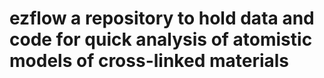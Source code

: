 # ezflow a repository to hold data and code for quick analysis of atomistic models of cross-linked materials
